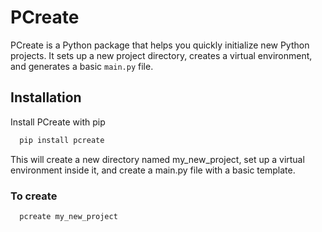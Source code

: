 
# PCreate

PCreate is a Python package that helps you quickly initialize new Python projects. It sets up a new project directory, creates a virtual environment, and generates a basic `main.py` file.



## Installation

Install PCreate with pip

```bash
  pip install pcreate
```
This will create a new directory named my_new_project, set up a virtual environment inside it, and create a main.py file with a basic template.

### To create

```bash
  pcreate my_new_project
```